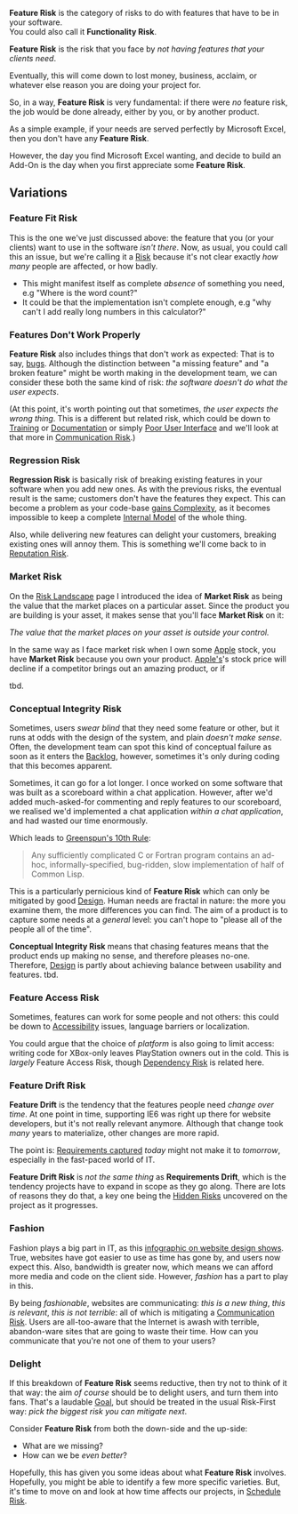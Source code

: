 
**Feature Risk** is the category of risks to do with features that have to be in your software.   
You could also call it **Functionality Risk**.  

**Feature Risk** is the risk that you face by _not having features that your clients need_.  

Eventually, this will come down to lost money, business, acclaim, or whatever else reason you are doing your project for.

So, in a way, **Feature Risk** is very fundamental:  if there were _no_ feature risk, the job would be done already, either
by you, or by another product.  

As a simple example, if your needs are served perfectly by Microsoft Excel, then you don't have any **Feature Risk**.  

However, the day you find Microsoft Excel wanting, and decide to build an Add-On is the day when you first appreciate some **Feature Risk**.

## Variations

### Feature Fit Risk

This is the one we've just discussed above: the feature that you (or your clients) want to use in the software _isn't there_.   Now, as usual, you could call this an issue, but we're calling it a [Risk](Risk) because it's not clear exactly _how many_ people are affected, or how badly. 

 - This might manifest itself as complete _absence_ of something you need, e.g "Where is the word count?"  
 - It could be that the implementation isn't complete enough, e.g "why can't I add really long numbers in this calculator?"

### Features Don't Work Properly

**Feature Risk** also includes things that don't work as expected: That is to say, [bugs](https://en.wikipedia.org/wiki/Software_bug).   Although the distinction between "a missing feature" and "a broken feature" might be worth making in the development team, we can consider these both the same kind of risk:  _the software doesn't do what the user expects_.

(At this point, it's worth pointing out that sometimes, _the user expects the wrong thing_.  This is a different but related risk, which could be down to [Training](Training) or [Documentation](Documentation) or simply [Poor User Interface](Communication-Risk) and we'll look at that more in [Communication Risk](Communication-Risk).)

### Regression Risk

**Regression Risk** is basically risk of breaking existing features in your software when you add new ones.  As with the previous risks, the eventual result is the same; customers don't have the features they expect.  This can become a problem as your code-base [gains Complexity](Complexity-Risk), as it becomes impossible to keep a complete [Internal Model](Internal-Model) of the whole thing.

Also, while delivering new features can delight your customers, breaking existing ones will annoy them.  This is something we'll come back to in [Reputation Risk](Production-Risk).

### Market Risk

On the [Risk Landscape](Risk-Landscape) page I introduced the idea of **Market Risk** as being the value that the market places on a particular asset.  Since the product you are building is your asset, it makes sense that you'll face **Market Risk** on it:

_The value that the market places on your asset is outside your control._

In the same way as I face market risk when I own some [Apple](http://apple.com) stock, you have **Market Risk** because you own your product.  [Apple's](http://apple.com)'s stock price will decline if a competitor brings out an amazing product, or if 

tbd.

### Conceptual Integrity Risk

Sometimes, users _swear blind_ that they need some feature or other, but it runs at odds with the design of the system, and plain _doesn't make sense_.   Often, the development team can spot this kind of conceptual failure as soon as it enters the [Backlog](Prioritisation), however, sometimes it's only during coding that this becomes apparent.  

Sometimes, it can go for a lot longer.  I once worked on some software that was built as a scoreboard within a chat application.  However, after we'd added much-asked-for commenting and reply features to our scoreboard, we realised we'd implemented a chat application _within a chat application_, and had wasted our time enormously.  

Which leads to [Greenspun's 10th Rule][1]:

> Any sufficiently complicated C or Fortran program contains an ad-hoc, informally-specified, bug-ridden, slow implementation of half of Common Lisp.

This is a particularly pernicious kind of **Feature Risk** which can only be mitigated by good [Design](Design).  Human needs are fractal in nature: the more you examine them, the more differences you can find.  The aim of a product is to capture some needs at a *general* level:  you can't hope to "please all of the people all of the time".  

**Conceptual Integrity Risk** means that chasing features means that the product ends up making no sense, and therefore pleases no-one.   Therefore, [Design](Design) is partly about achieving balance between usability and features.  tbd.




### Feature Access Risk

Sometimes, features can work for some people and not others:  this could be down to [Accessibility](https://en.wikipedia.org/wiki/Accessibility) issues, language barriers or localization.   

You could argue that the choice of _platform_ is also going to limit access:  writing code for XBox-only leaves PlayStation owners out in the cold.   This is _largely_ Feature Access Risk, though [Dependency Risk](Dependency-Risk) is related here.

### Feature Drift Risk

**Feature Drift** is the tendency that the features people need _change over time_.   At one point in time, supporting IE6 was right up there for website developers, but it's not really relevant anymore.  Although that change took _many_ years to materialize, other changes are more rapid.    

The point is:  [Requirements captured](Requirements-Capture) _today_ might not make it to _tomorrow_, especially in the fast-paced world of IT.  

**Feature Drift Risk** is _not the same thing_ as **Requirements Drift**, which is the tendency projects have to expand in scope as they go along.  There are lots of reasons they do that, a key one being the [Hidden Risks](Risk) uncovered on the project as it progresses.

### Fashion

Fashion plays a big part in IT, as this [infographic on website design shows](https://designers.hubspot.com/blog/the-history-of-web-design-infographic).  True, websites have got easier to use as time has gone by, and users now expect this.  Also, bandwidth is greater now, which means we can afford more media and code on the client side.  However, _fashion_ has a part to play in this.  


By being _fashionable_, websites are communicating:   _this is a new thing_, _this is relevant_, _this is not terrible_:  all of which is mitigating a [Communication Risk](Communication-Risk).  Users are all-too-aware that the Internet is awash with terrible, abandon-ware sites that are going to waste their time.  How can you communicate that you're not one of them to your users?

### Delight

If this breakdown of **Feature Risk** seems reductive, then try not to think of it that way:  the aim _of course_ should be to delight users, and turn them into fans.  That's a laudable [Goal](Goal-In-Mind), but should be treated in the usual Risk-First way:  _pick the biggest risk you can mitigate next_.   

Consider **Feature Risk** from both the down-side and the up-side:  
 - What are we missing?
 - How can we be _even better_?

Hopefully, this has given you some ideas about what **Feature Risk** involves.   Hopefully, you might be able to identify a few more specific varieties.  But, it's time to move on and look at how time affects our projects, in [Schedule Risk](Schedule-Risk).
 
 
[1]: https://en.wikipedia.org/wiki/Greenspun's_tenth_rule  "Greenspun's 10th Rule"